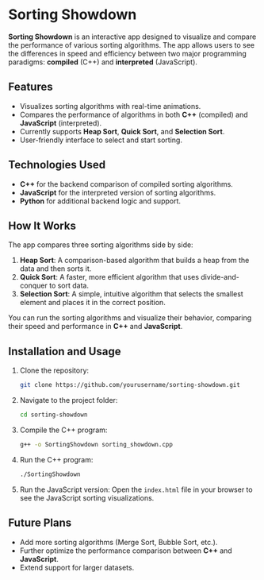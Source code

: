 # Sorting Showdown

**Sorting Showdown** is an interactive app designed to visualize and compare the performance of various sorting algorithms. The app allows users to see the differences in speed and efficiency between two major programming paradigms: **compiled** (C++) and **interpreted** (JavaScript).

## Features

- Visualizes sorting algorithms with real-time animations.
- Compares the performance of algorithms in both **C++** (compiled) and **JavaScript** (interpreted).
- Currently supports **Heap Sort**, **Quick Sort**, and **Selection Sort**.
- User-friendly interface to select and start sorting.

## Technologies Used

- **C++** for the backend comparison of compiled sorting algorithms.
- **JavaScript** for the interpreted version of sorting algorithms.
- **Python** for additional backend logic and support.

## How It Works

The app compares three sorting algorithms side by side:
1. **Heap Sort**: A comparison-based algorithm that builds a heap from the data and then sorts it.
2. **Quick Sort**: A faster, more efficient algorithm that uses divide-and-conquer to sort data.
3. **Selection Sort**: A simple, intuitive algorithm that selects the smallest element and places it in the correct position.

You can run the sorting algorithms and visualize their behavior, comparing their speed and performance in **C++** and **JavaScript**.

## Installation and Usage

1. Clone the repository:
    ```bash
    git clone https://github.com/yourusername/sorting-showdown.git
    ```

2. Navigate to the project folder:
    ```bash
    cd sorting-showdown
    ```

3. Compile the C++ program:
    ```bash
    g++ -o SortingShowdown sorting_showdown.cpp
    ```

4. Run the C++ program:
    ```bash
    ./SortingShowdown
    ```

5. Run the JavaScript version:
    Open the `index.html` file in your browser to see the JavaScript sorting visualizations.

## Future Plans

- Add more sorting algorithms (Merge Sort, Bubble Sort, etc.).
- Further optimize the performance comparison between **C++** and **JavaScript**.
- Extend support for larger datasets.
